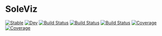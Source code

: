 # SoleViz

[![Stable](https://img.shields.io/badge/docs-stable-blue.svg)](https://aclai-lab.github.io/SoleViz.jl/stable)
[![Dev](https://img.shields.io/badge/docs-dev-blue.svg)](https://aclai-lab.github.io/SoleViz.jl/dev)
[![Build Status](https://travis-ci.com/aclai-lab/SoleViz.jl.svg?branch=main)](https://travis-ci.com/aclai-lab/SoleViz.jl)
[![Build Status](https://ci.appveyor.com/api/projects/status/github/aclai-lab/SoleViz.jl?svg=true)](https://ci.appveyor.com/project/aclai-lab/SoleViz-jl)
[![Build Status](https://api.cirrus-ci.com/github/aclai-lab/SoleViz.jl.svg)](https://cirrus-ci.com/github/aclai-lab/SoleViz.jl)
[![Coverage](https://codecov.io/gh/aclai-lab/SoleViz.jl/branch/main/graph/badge.svg)](https://codecov.io/gh/aclai-lab/SoleViz.jl)
[![Coverage](https://coveralls.io/repos/github/aclai-lab/SoleViz.jl/badge.svg?branch=main)](https://coveralls.io/github/aclai-lab/SoleViz.jl?branch=main)
